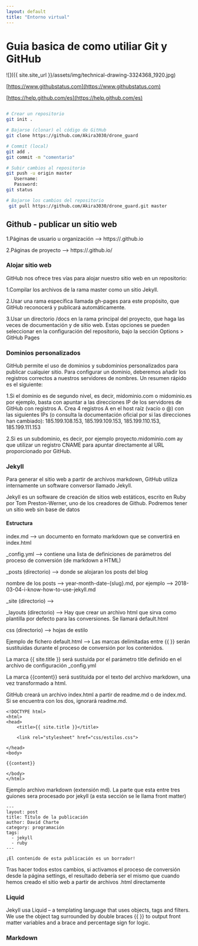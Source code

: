 ```yaml
---
layout: default
title: "Entorno virtual"
---
```


# Guia basica de como utiliar Git y GitHub

![]({{ site.site_url }}/assets/img/technical-drawing-3324368_1920.jpg)

[https://www.githubstatus.com](https://www.githubstatus.com)

[https://help.github.com/es](https://help.github.com/es)

```sh

# Crear un repositorio
git init .

# Bajarse (clonar) el código de GitHub
git clone https://github.com/Akira3030/drone_guard

# Commit (local)
git add .
git commit -m "comentario"

# Subir cambios al repositorio
git push -u origin master
   Username:
   Password:
git status

# Bajarse los cambios del repositorio
 git pull https://github.com/Akira3030/drone_guard.git master
```
## Github - publicar un sitio web
1.Páginas de usuario u organización --> https://<usuario>.github.io
    
2.Páginas de proyecto --> https://<usuario>.github.io/<repositorio>

### Alojar sitio web
GitHub nos ofrece tres vías para alojar nuestro sitio web en un repositorio:

1.Compilar los archivos de la rama master como un sitio Jekyll. 

2.Usar una rama específica llamada gh-pages para este propósito, que GitHub reconocerá y publicará automáticamente.

3.Usar un directorio /docs en la rama principal del proyecto, que haga las veces de documentación y de sitio web. Estas opciones se pueden seleccionar en la configuración del repositorio, bajo la sección Options > GitHub Pages

### Dominios personalizados
GitHub permite el uso de dominios y subdominios personalizados para publicar cualquier sitio. Para configurar un dominio, deberemos añadir los registros correctos a nuestros servidores de nombres. Un resumen rápido es el siguiente:

1.Si el dominio es de segundo nivel, es decir, midominio.com o midominio.es por ejemplo, basta con apuntar a las direcciones IP de los servidores de GitHub con registros A. Crea 4 registros A en el host raíz (vacío o @) con las siguientes IPs (o consulta la documentación oficial por si las direcciones han cambiado):
185.199.108.153, 185.199.109.153, 185.199.110.153, 185.199.111.153 

2.Si es un subdominio, es decir, por ejemplo proyecto.midominio.com ay que utilizar un registro CNAME para apuntar directamente al URL proporcionado por GitHub.

### Jekyll
Para generar el sitio web a partir de archivos markdown, GitHub utiliza internamente un software conversor llamado Jekyll.

Jekyll es un software de creación de sitios web estáticos, escrito en Ruby por Tom Preston-Werner, uno de los creadores de Github. Podremos tener un sitio web sin base de datos 

#### Estructura

index.md --> un documento en formato markdown que se convertirá en index.html

_config.yml --> contiene una lista de definiciones de parámetros del proceso de conversión (de markdown a HTML)

_posts (directorio) --> donde se alojaran los posts del blog 

nombre de los posts --> year-month-date-{slug}.md, por ejemplo --> 2018-03-04-i-know-how-to-use-jekyll.md

_site (directorio) --> 

_layouts (directorio) --> Hay que crear un archivo html que sirva como plantilla por defecto para las conversiones. Se llamará default.html

css (directorio) --> hojas de estilo

Ejemplo de fichero default.html --> Las marcas delimitadas entre {{ }} serán sustituidas durante el proceso de conversión por los contenidos.

La marca {{ site.title }} será sustuida por el parámetro title definido en el archivo de configuración _config.yml

La marca {{content}} será sustituida por el texto del archivo markdown, una vez transformado a html.

GitHub creará un archivo index.html a partir de readme.md o de index.md. Si se encuentra con los dos, ignorará readme.md.

```
<!DOCTYPE html>
<html>
<head>
    <title>{{ site.title }}</title>

    <link rel="stylesheet" href="css/estilos.css">

</head>
<body>

{{content}}

</body>
</html>

```

Ejemplo archivo markdown (extensión md). La parte que esta entre tres guiones sera procesado por jekyll (a esta sección se le llama front matter)

```
---
layout: post
title: Título de la publicación
author: David Charte
category: programación
tags:
  - jekyll
  - ruby
---

¡El contenido de esta publicación es un borrador!
```

Tras hacer todos estos cambios, si activamos el proceso de conversión desde la página settings, el resultado debería ser el mismo que cuando hemos creado el sitio web a partir de archivos .html directamente


### Liquid
Jekyll usa Liquid – a templating language that uses objects, tags and filters. We use the object tag surrounded by double braces {{ }} to output front matter variables and a brace and percentage sign for logic.



### Markdown


